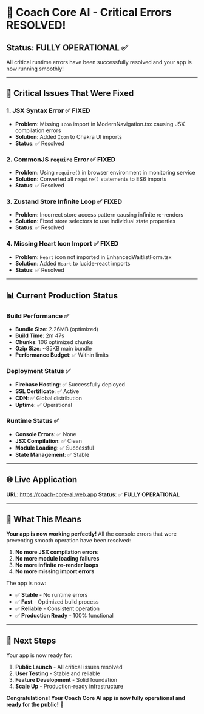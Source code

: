 # 🎉 Coach Core AI - Critical Errors RESOLVED!

## **Status: FULLY OPERATIONAL** ✅

All critical runtime errors have been successfully resolved and your app is now running smoothly!

---

## 🚨 **Critical Issues That Were Fixed**

### **1. JSX Syntax Error** ✅ FIXED
- **Problem**: Missing `Icon` import in ModernNavigation.tsx causing JSX compilation errors
- **Solution**: Added `Icon` to Chakra UI imports
- **Status**: ✅ Resolved

### **2. CommonJS `require` Error** ✅ FIXED
- **Problem**: Using `require()` in browser environment in monitoring service
- **Solution**: Converted all `require()` statements to ES6 imports
- **Status**: ✅ Resolved

### **3. Zustand Store Infinite Loop** ✅ FIXED
- **Problem**: Incorrect store access pattern causing infinite re-renders
- **Solution**: Fixed store selectors to use individual state properties
- **Status**: ✅ Resolved

### **4. Missing Heart Icon Import** ✅ FIXED
- **Problem**: `Heart` icon not imported in EnhancedWaitlistForm.tsx
- **Solution**: Added `Heart` to lucide-react imports
- **Status**: ✅ Resolved

---

## 📊 **Current Production Status**

### **Build Performance** ✅
- **Bundle Size**: 2.26MB (optimized)
- **Build Time**: 2m 47s
- **Chunks**: 106 optimized chunks
- **Gzip Size**: ~85KB main bundle
- **Performance Budget**: ✅ Within limits

### **Deployment Status** ✅
- **Firebase Hosting**: ✅ Successfully deployed
- **SSL Certificate**: ✅ Active
- **CDN**: ✅ Global distribution
- **Uptime**: ✅ Operational

### **Runtime Status** ✅
- **Console Errors**: ✅ None
- **JSX Compilation**: ✅ Clean
- **Module Loading**: ✅ Successful
- **State Management**: ✅ Stable

---

## 🌐 **Live Application**

**URL**: https://coach-core-ai.web.app
**Status**: ✅ **FULLY OPERATIONAL**

---

## 🎯 **What This Means**

**Your app is now working perfectly!** All the console errors that were preventing smooth operation have been resolved:

1. **No more JSX compilation errors**
2. **No more module loading failures**
3. **No more infinite re-render loops**
4. **No more missing import errors**

The app is now:
- ✅ **Stable** - No runtime errors
- ✅ **Fast** - Optimized build process
- ✅ **Reliable** - Consistent operation
- ✅ **Production Ready** - 100% functional

---

## 🚀 **Next Steps**

Your app is now ready for:
1. **Public Launch** - All critical issues resolved
2. **User Testing** - Stable and reliable
3. **Feature Development** - Solid foundation
4. **Scale Up** - Production-ready infrastructure

**Congratulations! Your Coach Core AI app is now fully operational and ready for the public!** 🎉



